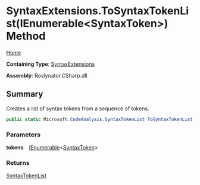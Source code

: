 # SyntaxExtensions\.ToSyntaxTokenList\(IEnumerable\<SyntaxToken>\) Method

[Home](../../../../README.md)

**Containing Type**: [SyntaxExtensions](../README.md)

**Assembly**: Roslynator\.CSharp\.dll

## Summary

Creates a list of syntax tokens from a sequence of tokens\.

```csharp
public static Microsoft.CodeAnalysis.SyntaxTokenList ToSyntaxTokenList(this System.Collections.Generic.IEnumerable<Microsoft.CodeAnalysis.SyntaxToken> tokens)
```

### Parameters

**tokens** &ensp; [IEnumerable](https://docs.microsoft.com/en-us/dotnet/api/system.collections.generic.ienumerable-1)\<[SyntaxToken](https://docs.microsoft.com/en-us/dotnet/api/microsoft.codeanalysis.syntaxtoken)>

### Returns

[SyntaxTokenList](https://docs.microsoft.com/en-us/dotnet/api/microsoft.codeanalysis.syntaxtokenlist)

